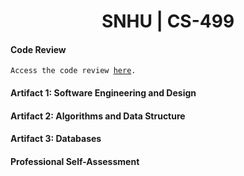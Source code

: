 # <center>SNHU | CS-499</center>

#### Code Review

<code>Access the code review <a href="">here</a>.</code>

#### Artifact 1: Software Engineering and Design


#### Artifact 2: Algorithms and Data Structure


#### Artifact 3: Databases



#### Professional Self-Assessment
